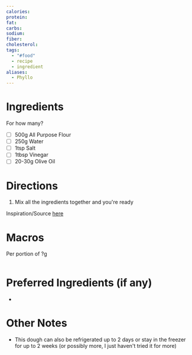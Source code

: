 ```yaml
---
calories: 
protein: 
fat: 
carbs: 
sodium: 
fiber: 
cholesterol: 
tags:
  - "#food"
  - recipe
  - ingredient
aliases:
  - Phyllo
---
```

# Ingredients
For how many?
- [ ] 500g All Purpose Flour
- [ ] 250g Water
- [ ] 1tsp Salt
- [ ] 1tbsp Vinegar
- [ ] 20-30g Olive Oil

# Directions
1. Mix all the ingredients together and you're ready

Inspiration/Source [here](https://www.gastronomos.gr/syntagh/to-spitiko-cheiropoiito-fyllo-gia-pites/103541/) 
# Macros
Per portion of ?g
```foodiary

```
# Preferred Ingredients (if any)
- 

# Other Notes
- This dough can also be refrigerated up to 2 days or stay in the freezer for up to 2 weeks (or possibly more, I just haven't tried it for more)